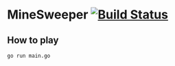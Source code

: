 MineSweeper [![Build Status](https://drone.io/github.com/yucchiy/minesweeper/status.png)](https://drone.io/github.com/yucchiy/minesweeper/latest)
==

How to play
--

```
go run main.go
```

